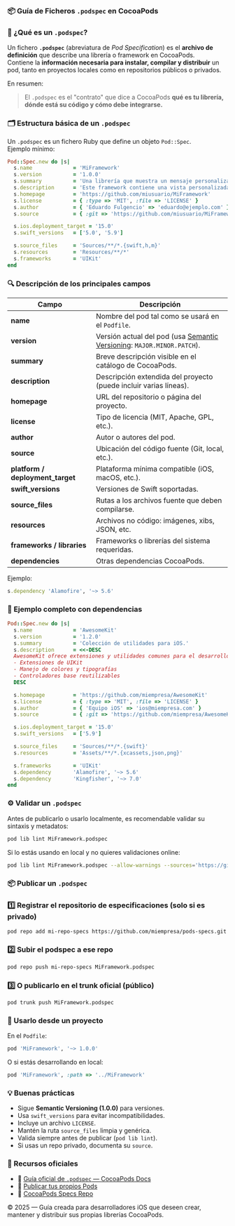 ### 📦 Guía de Ficheros `.podspec` en CocoaPods

### 🧩 ¿Qué es un `.podspec`?

Un fichero **`.podspec`** (abreviatura de *Pod Specification*) es el **archivo de definición** que describe una librería o framework en CocoaPods.  
Contiene la **información necesaria para instalar, compilar y distribuir** un pod, tanto en proyectos locales como en repositorios públicos o privados.

En resumen:  
> El `.podspec` es el "contrato" que dice a CocoaPods **qué es tu librería, dónde está su código y cómo debe integrarse.**



### 🗂️ Estructura básica de un `.podspec`

Un `.podspec` es un fichero Ruby que define un objeto `Pod::Spec`.  
Ejemplo mínimo:

```ruby
Pod::Spec.new do |s|
  s.name             = 'MiFramework'
  s.version          = '1.0.0'
  s.summary          = 'Una librería que muestra un mensaje personalizado.'
  s.description      = 'Este framework contiene una vista personalizada para mostrar mensajes con estilo.'
  s.homepage         = 'https://github.com/miusuario/MiFramework'
  s.license          = { :type => 'MIT', :file => 'LICENSE' }
  s.author           = { 'Eduardo Fulgencio' => 'eduardo@ejemplo.com' }
  s.source           = { :git => 'https://github.com/miusuario/MiFramework.git', :tag => s.version.to_s }

  s.ios.deployment_target = '15.0'
  s.swift_versions   = ['5.0', '5.9']

  s.source_files     = 'Sources/**/*.{swift,h,m}'
  s.resources        = 'Resources/**/*'
  s.frameworks       = 'UIKit'
end
```

### 🔍 Descripción de los principales campos

| Campo | Descripción |
|-------|--------------|
| **name** | Nombre del pod tal como se usará en el `Podfile`. |
| **version** | Versión actual del pod (usa [Semantic Versioning](https://semver.org/): `MAJOR.MINOR.PATCH`). |
| **summary** | Breve descripción visible en el catálogo de CocoaPods. |
| **description** | Descripción extendida del proyecto (puede incluir varias líneas). |
| **homepage** | URL del repositorio o página del proyecto. |
| **license** | Tipo de licencia (MIT, Apache, GPL, etc.). |
| **author** | Autor o autores del pod. |
| **source** | Ubicación del código fuente (Git, local, etc.). |
| **platform / deployment_target** | Plataforma mínima compatible (iOS, macOS, etc.). |
| **swift_versions** | Versiones de Swift soportadas. |
| **source_files** | Rutas a los archivos fuente que deben compilarse. |
| **resources** | Archivos no código: imágenes, xibs, JSON, etc. |
| **frameworks / libraries** | Frameworks o librerías del sistema requeridas. |
| **dependencies** | Otras dependencias CocoaPods. |

Ejemplo:

```ruby
s.dependency 'Alamofire', '~> 5.6'
```


### 🧠 Ejemplo completo con dependencias

```ruby
Pod::Spec.new do |s|
  s.name             = 'AwesomeKit'
  s.version          = '1.2.0'
  s.summary          = 'Colección de utilidades para iOS.'
  s.description      = <<-DESC
  AwesomeKit ofrece extensiones y utilidades comunes para el desarrollo de apps iOS:
  - Extensiones de UIKit
  - Manejo de colores y tipografías
  - Controladores base reutilizables
  DESC

  s.homepage         = 'https://github.com/miempresa/AwesomeKit'
  s.license          = { :type => 'MIT', :file => 'LICENSE' }
  s.author           = { 'Equipo iOS' => 'ios@miempresa.com' }
  s.source           = { :git => 'https://github.com/miempresa/AwesomeKit.git', :tag => s.version }

  s.ios.deployment_target = '15.0'
  s.swift_versions   = ['5.9']

  s.source_files     = 'Sources/**/*.{swift}'
  s.resources        = 'Assets/**/*.{xcassets,json,png}'

  s.frameworks       = 'UIKit'
  s.dependency       'Alamofire', '~> 5.6'
  s.dependency       'Kingfisher', '~> 7.0'
end
```


### ⚙️ Validar un `.podspec`

Antes de publicarlo o usarlo localmente, es recomendable validar su sintaxis y metadatos:

```bash
pod lib lint MiFramework.podspec
```

Si lo estás usando en local y no quieres validaciones online:
```bash
pod lib lint MiFramework.podspec --allow-warnings --sources='https://github.com/CocoaPods/Specs.git'
```


### 📦 Publicar un `.podspec`

### 1️⃣ Registrar el repositorio de especificaciones (solo si es privado)
```bash
pod repo add mi-repo-specs https://github.com/miempresa/pods-specs.git
```

### 2️⃣ Subir el podspec a ese repo
```bash
pod repo push mi-repo-specs MiFramework.podspec
```

### 3️⃣ O publicarlo en el trunk oficial (público)
```bash
pod trunk push MiFramework.podspec
```


### 🧰 Usarlo desde un proyecto

En el `Podfile`:
```ruby
pod 'MiFramework', '~> 1.0.0'
```

O si estás desarrollando en local:
```ruby
pod 'MiFramework', :path => '../MiFramework'
```


### 💡 Buenas prácticas

- Sigue **Semantic Versioning (1.0.0)** para versiones.
- Usa `swift_versions` para evitar incompatibilidades.
- Incluye un archivo `LICENSE`.
- Mantén la ruta `source_files` limpia y genérica.
- Valida siempre antes de publicar (`pod lib lint`).
- Si usas un repo privado, documenta su `source`.


### 🔗 Recursos oficiales

- 📘 [Guía oficial de `.podspec` — CocoaPods Docs](https://guides.cocoapods.org/syntax/podspec.html)
- 🧱 [Publicar tus propios Pods](https://guides.cocoapods.org/making/making-a-cocoapod.html)
- 🧩 [CocoaPods Specs Repo](https://github.com/CocoaPods/Specs)


© 2025 — Guía creada para desarrolladores iOS que deseen crear, mantener y distribuir sus propias librerías CocoaPods.
